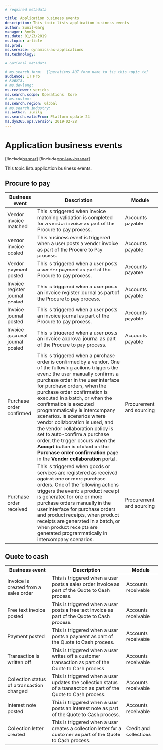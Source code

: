 ```yaml
---
# required metadata

title: Application business events
description: This topic lists application business events.
author: Sunil-Garg
manager: AnnBe
ms.date: 01/23/2019
ms.topic: article
ms.prod: 
ms.service: dynamics-ax-applications
ms.technology: 

# optional metadata

# ms.search.form:  [Operations AOT form name to tie this topic to]
audience: IT Pro
# ROBOTS: 
# ms.devlang: 
ms.reviewer: sericks
ms.search.scope: Operations, Core
# ms.custom: 
ms.search.region: Global
# ms.search.industry: 
ms.author: sunilg
ms.search.validFrom: Platform update 24
ms.dyn365.ops.version: 2019-02-28
---
```


# Application business events

[!include[banner](../includes/banner.md)]
[!include[preview-banner](../includes/preview-banner.md)]

This topic lists application business events.

Procure to pay
--------------

| Business event                  | Description                                                                                                                                | Module           |
|---------------------------------|--------------------------------------------------------------------------------------------------------------------------------------------|------------------|
| Vendor invoice matched          | This is triggered when invoice matching validation is completed for a vendor invoice as part of the Procure to pay process. | Accounts payable |
| Vendor invoice posted           | This business event is triggered when a user posts a vendor invoice as part of the Procure to Pay process. | Accounts payable |
| Vendor payment posted           | This is triggered when a user posts a vendor payment as part of the Procure to pay process.                                 | Accounts payable |
| Invoice register journal posted | This is triggered when a user posts an invoice register journal as part of the Procure to pay process.                      | Accounts payable |
| Invoice journal posted          | This is triggered when a user posts an invoice journal as part of the Procure to pay process.                               | Accounts payable |
| Invoice approval journal posted | This is triggered when a user posts an invoice approval journal as part of the Procure to pay process.                      | Accounts payable | 
|Purchase order confirmed |This is triggered when a purchase order is confirmed by a vendor. One of the following actions triggers the event: the user manually confirms a purchase order in the user interface for purchase orders, when the purchase order confirmation is executed in a batch, or when the confirmation is executed programmatically in intercompany scenarios. In scenarios where vendor collaboration is used, and the vendor collaboration policy is set to auto-confirm a purchase order, the trigger occurs when the **Accept** button is clicked on the **Purchase order confirmation**  page in the **Vendor collaboration** portal.|Procurement and sourcing|
|Purchase order received |This is triggered when goods or services are registered as received against one or more purchase orders. One of the following actions triggers the event: a product receipt is generated for one or more purchase orders manually in the user interface for purchase orders and product receipts, when product receipts are generated in a batch, or when product receipts are generated programmatically in intercompany scenarios.|Procurement and sourcing||

Quote to cash
-------------

| Business event                             | Description                                                                                                                       | Module                 |
|--------------------------------------------|-----------------------------------------------------------------------------------------------------------------------------------|------------------------|
| Invoice is created from a sales order      | This is triggered when a user posts a sales order invoice as part of the Quote to Cash process.                    | Accounts receivable    |
| Free text invoice posted                   | This is triggered when a user posts a free text invoice as part of the Quote to Cash process.                      | Accounts receivable    |
| Payment posted                             | This is triggered when a user posts a payment as part of the Quote to Cash process.                                | Accounts receivable    |
| Transaction is written off                 | This is triggered when a user writes off a customer transaction as part of the Quote to Cash process.              | Accounts receivable    |
| Collection status of a transaction changed | This is triggered when a user updates the collection status of a transaction as part of the Quote to Cash process. | Accounts receivable    |
| Interest note posted                       | This is triggered when a user posts an interest note as part of the Quote to Cash process.                         | Accounts receivable    |
| Collection letter created                  | This is triggered when a user creates a collection letter for a customer as part of the Quote to Cash process.     | Credit and collections |

